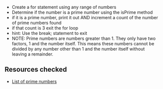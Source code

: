 - Create a for statement using any range of numbers
- Determine if the number is a prime number using the isPrime method
- if it is a prime number, print it out AND increment a count of the
number of prime numbers found
- if that count is 3 exit the for loop
- hint:  Use the break; statement to exit
- NOTE: Prime numbers are numbers greater than 1. They only have two factors, 1 and the number itself. This means these numbers cannot be divided by any number other than 1 and the number itself without leaving a remainder.

## Resources checked
- [List of prime numbers](http://compoasso.free.fr/primelistweb/page/prime/liste_online_en.php)